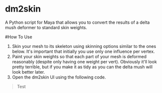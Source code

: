 # dm2skin
 A Python script for Maya that allows you to convert the results of a delta mush deformer to standard skin weights.

#How To Use

1. Skin your mesh to its skeleton using skinning options similar to the ones below. It's important that initially you use only one influence per vertex.
2. Paint your skin weights so that each part of your mesh is deformed reasonably (despite only having one weight per vert). Obviously it'll look pretty terrible, but if you make it as tidy as you can the delta mush will look better later.
3. Open the dm2skin UI using the following code.

> Test

